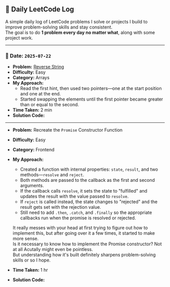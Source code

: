 ## 📘 Daily LeetCode Log

A simple daily log of LeetCode problems I solve or projects I build to improve problem-solving skills and stay consistent.  
The goal is to do **1 problem every day no matter what**, along with some project work.

---

### 📅 Date: `2025-07-22`

- **Problem:** [Reverse String](https://leetcode.com/problems/reverse-string/description/)
- **Difficulty:** Easy  
- **Category:** Arrays  
- **My Approach:**  
  - Read the first hint, then used two pointers—one at the start position and one at the end.  
  - Started swapping the elements until the first pointer became greater than or equal to the second.  
- **Time Taken:** 2 min  
- **Solution Code:**

---

- **Problem:** Recreate the `Promise` Constructor Function  
- **Difficulty:** Easy  
- **Category:** Frontend  
- **My Approach:**  
  - Created a function with internal properties: `state`, `result`, and two methods—`resolve` and `reject`.  
  - Both methods are passed to the callback as the first and second arguments.  
  - If the callback calls `resolve`, it sets the state to "fulfilled" and updates the result with the value passed to `resolve`.  
  - If `reject` is called instead, the state changes to "rejected" and the result gets set with the rejection value.  
  - Still need to add `.then`, `.catch`, and `.finally` so the appropriate callbacks run when the promise is resolved or rejected.  

  It really messes with your head at first trying to figure out how to implement this, but after going over it a few times, it started to make more sense.  
  Is it necessary to know how to implement the Promise constructor? Not at all Acutally might even be pointless.  
  But understanding how it's built definitely sharpens problem-solving skills or so I hope.  
- **Time Taken:** 1 hr  
- **Solution Code:**
